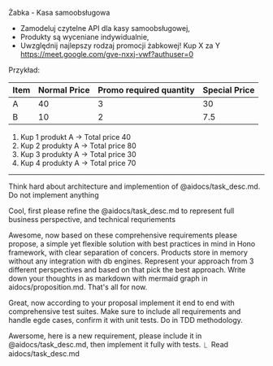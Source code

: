 
Żabka - Kasa samoobsługowa
- Zamodeluj czytelne API dla kasy samoobsługowej,
- Produkty są wyceniane indywidualnie,
- Uwzględnij najlepszy rodzaj promocji żabkowej! Kup X za Y
https://meet.google.com/gve-nxxj-vwf?authuser=0

Przykład:

| Item | Normal Price | Promo required quantity | Special Price |
| ---- | ------------ | ----------------------- | ------------- |
| A    | 40           | 3                       | 30            |
| B    | 10           | 2                       | 7.5           |

1. Kup 1 produkt A -> Total price 40
2. Kup 2 produkty A -> Total price 80
3. Kup 3 produkty A -> Total price 30
4. Kup 4 produkty A -> Total price 70














----
Think hard about architecture and implemention of @aidocs/task_desc.md. Do not implement anything 

Cool, first please refine the @aidocs/task_desc.md to represent full business perspective, and technical requriements

Awesome, now based on these comprehensive requirements please propose, a simple yet flexible solution with best practices in mind  in  Hono framework, with clear separation of concers. Products store  in memory without any integration with db engines. Represent your approach from 3 different perspectives and based on that pick the  best approach. Write down your thoughts in as markdown with mermaid graph in aidocs/proposition.md. That's all for now.

Great, now according to your proposal implement it end to end with comprehensive test suites. Make sure to include all requirements and handle egde cases, confirm it with unit tests. Do in TDD methodology.

Awersome, here is a new requirement, please include it in @aidocs/task_desc.md, then implement it fully with tests.
  ⎿  Read aidocs/task_desc.md 